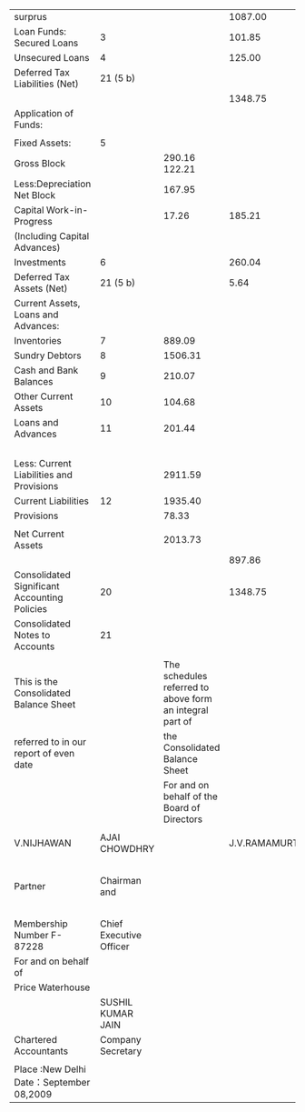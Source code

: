 <html><body><table><tr><td>surprus</td><td></td><td></td><td>1087.00</td><td></td><td></td></tr><tr><td>Loan Funds: Secured Loans</td><td>3</td><td></td><td>101.85</td><td></td><td>1.52</td></tr><tr><td>Unsecured Loans</td><td>4</td><td></td><td>125.00</td><td></td><td>353.00</td></tr><tr><td>Deferred Tax Liabilities (Net)</td><td>21 (5 b)</td><td></td><td></td><td></td><td>6.72</td></tr><tr><td></td><td></td><td></td><td>1348.75</td><td></td><td>1377.43</td></tr><tr><td>Application of Funds:</td><td></td><td></td><td></td><td></td><td></td></tr><tr><td></td><td></td><td></td><td></td><td></td><td></td></tr><tr><td>Fixed Assets:</td><td>5</td><td></td><td></td><td></td><td></td></tr><tr><td>Gross Block</td><td></td><td>290.16 122.21</td><td></td><td>270.87</td><td></td></tr><tr><td>Less:Depreciation Net Block</td><td></td><td>167.95</td><td></td><td>116.36 154.51</td><td></td></tr><tr><td>Capital Work-in-Progress</td><td></td><td>17.26</td><td>185.21</td><td>15.30</td><td>169.81</td></tr><tr><td>(Including Capital Advances)</td><td></td><td></td><td></td><td></td><td></td></tr><tr><td>Investments</td><td>6</td><td></td><td>260.04</td><td></td><td>215.61</td></tr><tr><td>Deferred Tax Assets (Net)</td><td>21 (5 b)</td><td></td><td>5.64</td><td></td><td></td></tr><tr><td>Current Assets, Loans and Advances:</td><td></td><td></td><td></td><td></td><td></td></tr><tr><td>Inventories</td><td>7</td><td>889.09</td><td></td><td>898.53</td><td></td></tr><tr><td>Sundry Debtors</td><td>8</td><td>1506.31</td><td></td><td>1248.08</td><td></td></tr><tr><td>Cash and Bank Balances</td><td>9</td><td>210.07</td><td></td><td>319.20</td><td></td></tr><tr><td>Other Current Assets</td><td>10</td><td>104.68</td><td></td><td>95.20</td><td></td></tr><tr><td>Loans and Advances</td><td>11</td><td>201.44</td><td></td><td>143.51</td><td></td></tr><tr><td></td><td></td><td></td><td></td><td>2704.52</td><td></td></tr><tr><td>Less: Current Liabilities and Provisions</td><td></td><td>2911.59</td><td></td><td></td><td></td></tr><tr><td>Current Liabilities</td><td>12</td><td>1935.40</td><td></td><td>1643.36</td><td></td></tr><tr><td>Provisions</td><td></td><td>78.33</td><td></td><td>69.15</td><td></td></tr><tr><td></td><td></td><td></td><td></td><td></td><td></td></tr><tr><td>Net Current Assets</td><td></td><td>2013.73</td><td></td><td>1712.51</td><td></td></tr><tr><td></td><td></td><td></td><td>897.86</td><td></td><td>992.01</td></tr><tr><td>Consolidated Significant Accounting Policies</td><td>20</td><td></td><td>1348.75</td><td></td><td>1377.43</td></tr><tr><td>Consolidated Notes to Accounts</td><td>21</td><td></td><td></td><td></td><td></td></tr><tr><td></td><td></td><td></td><td></td><td></td><td></td></tr><tr><td>This is the Consolidated Balance Sheet</td><td></td><td>The schedules referred to above form an integral part of</td><td></td><td></td><td></td></tr><tr><td>referred to in our report of even date</td><td></td><td>the Consolidated Balance Sheet</td><td></td><td></td><td></td></tr><tr><td></td><td></td><td>For and on behalf of the Board of Directors</td><td></td><td></td><td></td></tr><tr><td></td><td></td><td></td><td></td><td></td><td></td></tr><tr><td>V.NIJHAWAN</td><td>AJAI CHOWDHRY</td><td></td><td>J.V.RAMAMURTHY</td><td></td><td>SANDEEP KANWAR</td></tr><tr><td>Partner</td><td>Chairman and</td><td></td><td></td><td></td><td>Chief Operating OfficerChief Financial Officer</td></tr><tr><td>Membership Number F-87228</td><td>Chief Executive Officer</td><td></td><td></td><td></td><td></td></tr><tr><td>For and on behalf of</td><td></td><td></td><td></td><td></td><td></td></tr><tr><td>Price Waterhouse</td><td></td><td></td><td></td><td></td><td></td></tr><tr><td></td><td>SUSHIL KUMAR JAIN</td><td></td><td></td><td></td><td></td></tr><tr><td>Chartered Accountants</td><td>Company Secretary</td><td></td><td></td><td></td><td></td></tr><tr><td></td><td></td><td></td><td></td><td></td><td></td></tr><tr><td>Place :New Delhi Date：September 08,2009</td><td></td><td></td><td></td><td></td><td></td></tr></table></body></html>  